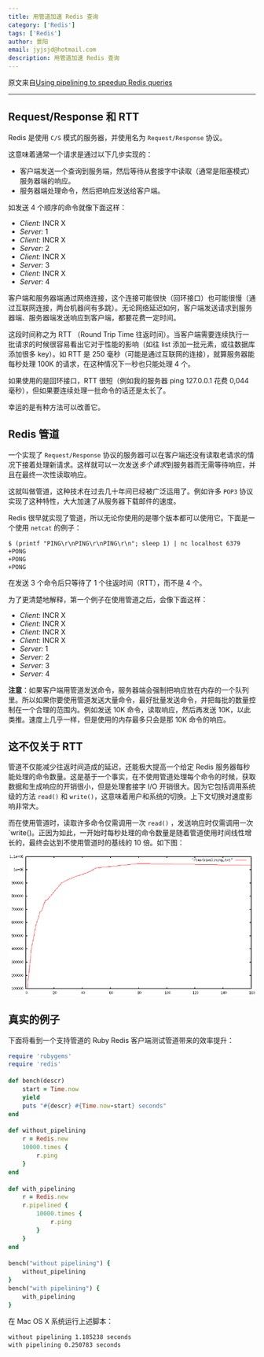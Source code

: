 ```yaml
---
title: 用管道加速 Redis 查询
category: ['Redis']
tags: ['Redis']
author: 景阳
email: jyjsjd@hotmail.com
description: 用管道加速 Redis 查询
---
```


原文来自[Using pipelining to speedup Redis queries](https://redis.io/topics/pipelining#using-pipelining-to-speedup-redis-queries)

---

## Request/Response 和 RTT

Redis 是使用 `C/S` 模式的服务器，并使用名为 `Request/Response` 协议。

这意味着通常一个请求是通过以下几步实现的：

* 客户端发送一个查询到服务端，然后等待从套接字中读取（通常是阻塞模式）服务器端的响应。
* 服务器端处理命令，然后把响应发送给客户端。

如发送 4 个顺序的命令就像下面这样：

- *Client:* INCR X
- *Server:* 1
- *Client:* INCR X
- *Server:* 2
- *Client:* INCR X
- *Server:* 3
- *Client:* INCR X
- *Server:* 4

客户端和服务器端通过网络连接，这个连接可能很快（回环接口）也可能很慢（通过互联网连接，两台机器间有多跳）。无论网络延迟如何，客户端发送请求到服务器端、服务器端发送响应到客户端，都要花费一定时间。

这段时间称之为 RTT （Round Trip Time 往返时间）。当客户端需要连续执行一批请求的时候很容易看出它对于性能的影响（如往 list 添加一批元素，或往数据库添加很多 key）。如 RTT 是 250 毫秒（可能是通过互联网的连接），就算服务器能每秒处理 100K 的请求，在这种情况下一秒也只能处理 4 个。

如果使用的是回环接口，RTT 很短（例如我的服务器 ping 127.0.0.1 花费 0,044 毫秒），但如果要连续处理一批命令的话还是太长了。

幸运的是有种方法可以改善它。

## Redis 管道

一个实现了  `Request/Response` 协议的服务器可以在客户端还没有读取老请求的情况下接着处理新请求。这样就可以一次发送*多个请求*到服务器而无需等待响应，并且在最终一次性读取响应。

这就叫做管道，这种技术在过去几十年间已经被广泛运用了。例如许多 `POP3` 协议实现了这种特性，大大加速了从服务器下载邮件的速度。

Redis 很早就实现了管道，所以无论你使用的是哪个版本都可以使用它。下面是一个使用 `netcat` 的例子：

```shell
$ (printf "PING\r\nPING\r\nPING\r\n"; sleep 1) | nc localhost 6379
+PONG
+PONG
+PONG
```

在发送 3 个命令后只等待了 1 个往返时间（RTT），而不是 4 个。

为了更清楚地解释，第一个例子在使用管道之后，会像下面这样：

- *Client:* INCR X
- *Client:* INCR X
- *Client:* INCR X
- *Client:* INCR X
- *Server:* 1
- *Server:* 2
- *Server:* 3
- *Server:* 4

**注意**：如果客户端用管道发送命令，服务器端会强制把响应放在内存的一个队列里。所以如果你要使用管道发送大量命令，最好批量发送命令，并把每批的数量控制在一个合理的范围内。例如发送 10K 命令，读取响应，然后再发送 10K，以此类推。速度上几乎一样，但是使用的内存最多只会是那 10K 命令的响应。

## 这不仅关于 RTT 

管道不仅能减少往返时间造成的延迟，还能极大提高一个给定 Redis 服务器每秒能处理的命令数量。这是基于一个事实，在不使用管道处理每个命令的时候，获取数据和生成响应的开销很小，但是处理套接字 I/O 开销很大。因为它包括调用系统级的方法 `read()` 和  `write()`，这意味着用户和系统的切换。上下文切换对速度影响非常大。

而在使用管道时，读取许多命令仅需调用一次 `read()` ，发送响应时仅需调用一次  `write()。正因为如此，一开始时每秒处理的命令数量是随着管道使用时间线性增长的，最终会达到不使用管道时的基线的 10 倍。如下图：

![pipeline_iops.png](/assets/img/pipeline_iops.png)

## 真实的例子

下面将看到一个支持管道的 Ruby Redis 客户端测试管道带来的效率提升：

```ruby
require 'rubygems'
require 'redis'

def bench(descr)
    start = Time.now
    yield
    puts "#{descr} #{Time.now-start} seconds"
end

def without_pipelining
    r = Redis.new
    10000.times {
        r.ping
    }
end

def with_pipelining
    r = Redis.new
    r.pipelined {
        10000.times {
            r.ping
        }
    }
end

bench("without pipelining") {
    without_pipelining
}
bench("with pipelining") {
    with_pipelining
}
```

在 Mac OS X 系统运行上述脚本：

```
without pipelining 1.185238 seconds
with pipelining 0.250783 seconds
```

